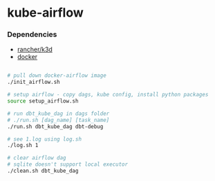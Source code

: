 # kube-airflow

### Dependencies
- [rancher/k3d](https://github.com/rancher/k3d)
- [docker](https://docs.docker.com/get-docker/)

```sh

# pull down docker-airflow image
./init_airflow.sh

# setup airflow - copy dags, kube config, install python packages
source setup_airflow.sh

# run dbt_kube_dag in dags folder
# ./run.sh [dag_name] [task_name]
./run.sh dbt_kube_dag dbt-debug

# see 1.log using log.sh
./log.sh 1

# clear airflow dag
# sqlite doesn't support local executor
./clean.sh dbt_kube_dag

```
